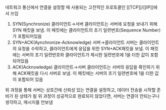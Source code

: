 네트워크 통신에서 연결을 설정할 때 사용되는 고전적인 프로토콜인 [[TCP]]/[[IP]]에서 쓰임

1. SYN(Synchronize)
	   클라이언트→서버
	   클라이언트는 서버에 요청을 보내기 위해 SYN 패킷을 보냄. 이 패킷에는 클라이언트의 초기 일련번호(Sequence Number)가 포함되어있음
2. SYN+ACK(Aynchronize-Acknowledge)
	   서버→클라이언트
	   서버는 클라이언트의 요청을 수락하고, 클라이언트에게 응답을 위한 SYN+ACK패킷을 보냄. 이 패킷에는 서버의 초기 일련번호와 클라이언트가 제시한 일련번호에 1을 더한 값이 포함되어있음
 3. ACK(Acknowledge)
	   클라이언트→서버
	   클라이언트는 서버의 응답을 확인하기 위해 ACK패킷을 다시 서버로 보냄. 이 패킷에는 서버의 초기 일련번호에 1을 더한 값이 포함되어 있음

위 과정을 통해 서버는 상호간에 신뢰성 있는 연결을 설정하고, 데이터 전송을 시작할 준비가 된 상태가 됨
위 과정이 성공적으로 완료되지 않았다면, 서버는 연결이 안되는구나 생각하고, 메시지를 안보냄
